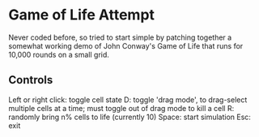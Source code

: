 # Game of Life Attempt

Never coded before, so tried to start simple by patching together a somewhat working demo of John Conway's Game of Life that runs for 10,000 rounds on a small grid.

## Controls
Left or right click: toggle cell state
D: toggle 'drag mode', to drag-select multiple cells at a time; must toggle out of drag mode to kill a cell
R: randomly bring n% cells to life (currently 10)
Space: start simulation
Esc: exit
